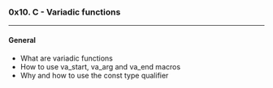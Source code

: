 ### 0x10. C - Variadic functions
---
#### General
- What are variadic functions
- How to use va_start, va_arg and va_end macros
- Why and how to use the const type qualifier
